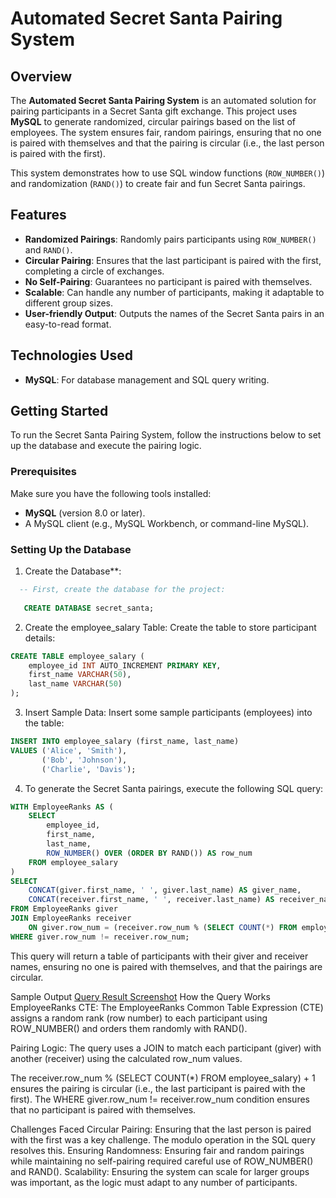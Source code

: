 # Automated Secret Santa Pairing System

## Overview

The **Automated Secret Santa Pairing System** is an automated solution for pairing participants in a Secret Santa gift exchange. This project uses **MySQL** to generate randomized, circular pairings based on the list of employees. The system ensures fair, random pairings, ensuring that no one is paired with themselves and that the pairing is circular (i.e., the last person is paired with the first).

This system demonstrates how to use SQL window functions (`ROW_NUMBER()`) and randomization (`RAND()`) to create fair and fun Secret Santa pairings.

## Features
- **Randomized Pairings**: Randomly pairs participants using `ROW_NUMBER()` and `RAND()`.
- **Circular Pairing**: Ensures that the last participant is paired with the first, completing a circle of exchanges.
- **No Self-Pairing**: Guarantees no participant is paired with themselves.
- **Scalable**: Can handle any number of participants, making it adaptable to different group sizes.
- **User-friendly Output**: Outputs the names of the Secret Santa pairs in an easy-to-read format.

## Technologies Used
- **MySQL**: For database management and SQL query writing.

## Getting Started

To run the Secret Santa Pairing System, follow the instructions below to set up the database and execute the pairing logic.

### Prerequisites

Make sure you have the following tools installed:
- **MySQL** (version 8.0 or later).
- A MySQL client (e.g., MySQL Workbench, or command-line MySQL).

### Setting Up the Database

1. Create the Database**:
```sql
  -- First, create the database for the project:
   
   CREATE DATABASE secret_santa;
```
2. Create the employee_salary Table: Create the table to store participant details:

```sql
CREATE TABLE employee_salary (
    employee_id INT AUTO_INCREMENT PRIMARY KEY,
    first_name VARCHAR(50),
    last_name VARCHAR(50)
);
```

3. Insert Sample Data: Insert some sample participants (employees) into the table:
```sql
INSERT INTO employee_salary (first_name, last_name)
VALUES ('Alice', 'Smith'),
       ('Bob', 'Johnson'),
       ('Charlie', 'Davis');
```
4. To generate the Secret Santa pairings, execute the following SQL query:
```sql
WITH EmployeeRanks AS (
    SELECT 
        employee_id,
        first_name,
        last_name,
        ROW_NUMBER() OVER (ORDER BY RAND()) AS row_num
    FROM employee_salary
)
SELECT 
    CONCAT(giver.first_name, ' ', giver.last_name) AS giver_name,
    CONCAT(receiver.first_name, ' ', receiver.last_name) AS receiver_name
FROM EmployeeRanks giver
JOIN EmployeeRanks receiver
    ON giver.row_num = (receiver.row_num % (SELECT COUNT(*) FROM employee_salary)) + 1
WHERE giver.row_num != receiver.row_num;
```
This query will return a table of participants with their giver and receiver names, ensuring no one is paired with themselves, and that the pairings are circular.

Sample Output
[Query Result Screenshot]()
How the Query Works
EmployeeRanks CTE: The EmployeeRanks Common Table Expression (CTE) assigns a random rank (row number) to each participant using ROW_NUMBER() and orders them randomly with RAND().

Pairing Logic: The query uses a JOIN to match each participant (giver) with another (receiver) using the calculated row_num values.

The receiver.row_num % (SELECT COUNT(*) FROM employee_salary) + 1 ensures the pairing is circular (i.e., the last participant is paired with the first).
The WHERE giver.row_num != receiver.row_num condition ensures that no participant is paired with themselves.

Challenges Faced
Circular Pairing: Ensuring that the last person is paired with the first was a key challenge. The modulo operation in the SQL query resolves this.
Ensuring Randomness: Ensuring fair and random pairings while maintaining no self-pairing required careful use of ROW_NUMBER() and RAND().
Scalability: Ensuring the system can scale for larger groups was important, as the logic must adapt to any number of participants.

